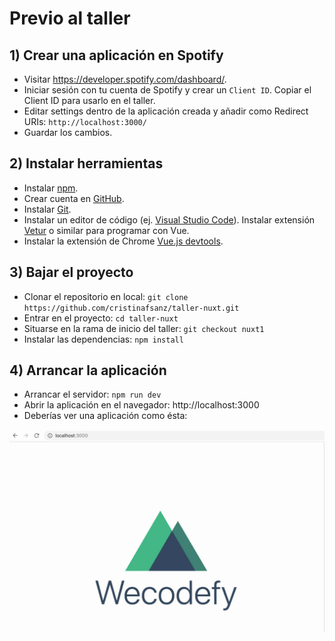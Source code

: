 # Previo al taller

## 1) Crear una aplicación en Spotify

- Visitar https://developer.spotify.com/dashboard/.
- Iniciar sesión con tu cuenta de Spotify y crear un `Client ID`. Copiar el Client ID para usarlo en el taller.
- Editar settings dentro de la aplicación creada y añadir como Redirect URIs: `http://localhost:3000/`
- Guardar los cambios.

## 2) Instalar herramientas

- Instalar [npm](https://www.npmjs.com/get-npm).
- Crear cuenta en [GitHub](https://github.com/).
- Instalar [Git](https://tutorial.djangogirls.org/es/installation/#instalar-git).
- Instalar un editor de código (ej. [Visual Studio Code](https://code.visualstudio.com/)). Instalar extensión [Vetur](https://github.com/vuejs/vetur) o similar para programar con Vue.
- Instalar la extensión de Chrome [Vue.js devtools](https://chrome.google.com/webstore/detail/vuejs-devtools/nhdogjmejiglipccpnnnanhbledajbpd?hl=en).

## 3) Bajar el proyecto

- Clonar el repositorio en local: `git clone https://github.com/cristinafsanz/taller-nuxt.git`
- Entrar en el proyecto: `cd taller-nuxt`
- Situarse en la rama de inicio del taller: `git checkout nuxt1`
- Instalar las dependencias: `npm install`

## 4) Arrancar la aplicación

- Arrancar el servidor: `npm run dev`
- Abrir la aplicación en el navegador: http://localhost:3000
- Deberías ver una aplicación como ésta:

![Página inicial](../md-images/home-page.jpg?raw=true)